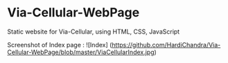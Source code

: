 Via-Cellular-WebPage
====================

Static website for Via-Cellular, using HTML, CSS, JavaScript

Screenshot of Index page :
![Index] (https://github.com/HardiChandra/Via-Cellular-WebPage/blob/master/ViaCellularIndex.jpg)
